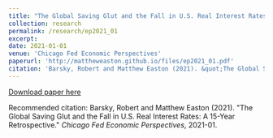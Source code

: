 ```yaml
---
title: "The Global Saving Glut and the Fall in U.S. Real Interest Rates: A 15-Year Retrospective"
collection: research
permalink: /research/ep2021_01
excerpt: 
date: 2021-01-01
venue: 'Chicago Fed Economic Perspectives'
paperurl: 'http://mattheweaston.github.io/files/ep2021_01.pdf'
citation: 'Barsky, Robert and Matthew Easton (2021). &quot;The Global Saving Glut and the Fall in U.S. Real Interest Rates: A 15-Year Retrospective.&quot; <i>Chicago Fed Economic Perspectives</i>, 2021-01.'
---
```


[Download paper here](http://mattheweaston.github.io/files/ep2021_01.pdf)

Recommended citation: Barsky, Robert and Matthew Easton (2021). &quot;The Global Saving Glut and the Fall in U.S. Real Interest Rates: A 15-Year Retrospective.&quot; <i>Chicago Fed Economic Perspectives</i>, 2021-01.